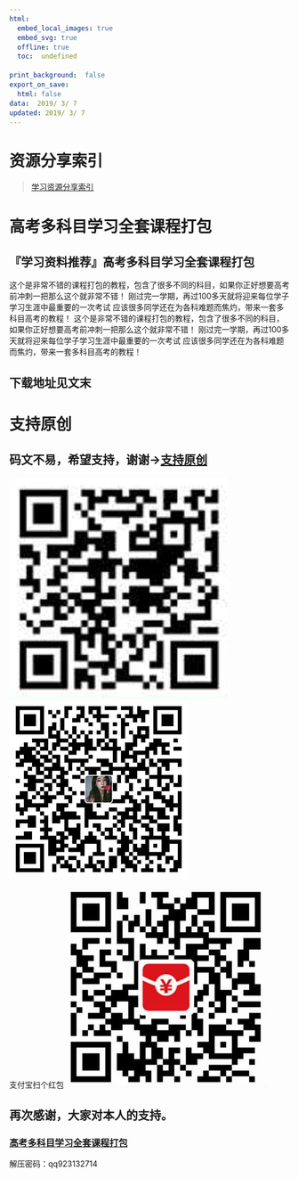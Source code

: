 ```yaml
---
html:
  embed_local_images: true
  embed_svg: true
  offline: true
  toc:  undefined

print_background:  false
export_on_save:
  html: false
data:  2019/ 3/ 7
updated: 2019/ 3/ 7
---
```



# 资源分享索引

> [学习资源分享索引](https://blog.csdn.net/qq923132714/article/details/85119757 "学习资源分享索引")



# 高考多科目学习全套课程打包


## 『学习资料推荐』高考多科目学习全套课程打包

这个是非常不错的课程打包的教程，包含了很多不同的科目，如果你正好想要高考前冲刺一把那么这个就非常不错！
刚过完一学期，再过100多天就将迎来每位学子学习生涯中最重要的一次考试
应该很多同学还在为各科难题而焦灼，带来一套多科目高考的教程！
这个是非常不错的课程打包的教程，包含了很多不同的科目，如果你正好想要高考前冲刺一把那么这个就非常不错！
刚过完一学期，再过100多天就将迎来每位学子学习生涯中最重要的一次考试
应该很多同学还在为各科难题而焦灼，带来一套多科目高考的教程！

## 下载地址见文末

# 支持原创


## 码文不易，希望支持，谢谢->**[支持原创](http://blog.csdn.net/qq923132714/article/details/79399145)**
![微信支付](https://raw.githubusercontent.com/923132714/my_picture/master/blog/support/weixin.png)![微信支付](https://raw.githubusercontent.com/923132714/my_picture/master/blog/support/支付宝.png)

支付宝扫个红包
![支付宝扫个红包](https://raw.githubusercontent.com/923132714/my_picture/master/blog/support/扫码领红包.png "扫码领红包")

## 再次感谢，大家对本人的支持。

### [高考多科目学习全套课程打包](http://u16848854.ctfile.net/fs/16848854-347619828 "高考多科目学习全套课程打包")

解压密码：qq923132714
